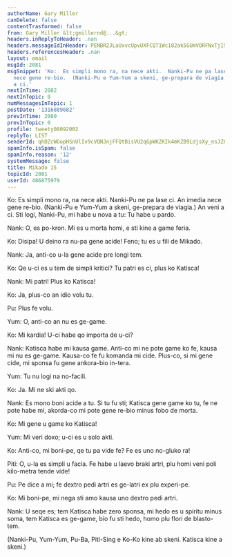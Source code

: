 ```yaml
---
authorName: Gary Miller
canDelete: false
contentTrasformed: false
from: Gary Miller &lt;gmillernd@...&gt;
headers.inReplyToHeader: .nan
headers.messageIdInHeader: PENBR2JLaUxvcUpvUXFCQT1Wc182ak5GUmVORFNxTjI9V3dpU1lDREt1WVduTEQtWURWd0BtYWlsLmdtYWlsLmNvbT4=
headers.referencesHeader: .nan
layout: email
msgId: 2081
msgSnippet: 'Ko:  Es simpli mono ra, na nece akti.  Nanki-Pu ne pa lase ci.  An imedia
  nece gene re-bio.  (Nanki-Pu e Yum-Yum a skeni, ge-prepara de viagia.)  An veni
  a ci.'
nextInTime: 2082
nextInTopic: 0
numMessagesInTopic: 1
postDate: '1316889682'
prevInTime: 2080
prevInTopic: 0
profile: tweety08092002
replyTo: LIST
senderId: qhDZcWGopHSnUlIv9cVQNJnjFFQtBisVU2qGpWKZKIk4mKZB9LdjsXy_nsJZKFc-kOie82bnrnNcBfrwkm6Yfrk8eeA9fqmT
spamInfo.isSpam: false
spamInfo.reason: '12'
systemMessage: false
title: Mikado 15
topicId: 2081
userId: 486875979
---
```


Ko:  Es simpli mono ra, na nece akti.  Nanki-Pu ne pa lase ci.  An
imedia nece gene re-bio.  (Nanki-Pu e Yum-Yum a skeni, ge-prepara de
viagia.)  An veni a ci.  Sti logi, Nanki-Pu, mi habe u nova a tu:  Tu
habe u pardo.

Nank:  O, es po-kron.  Mi es u morta homi, e sti kine a game feria.

Ko:  Disipa!  U deino ra nu-pa gene acide!  Feno; tu es u fili de Mikado.

Nank:  Ja, anti-co  u-la gene acide pre longi tem.

Ko:  Qe u-ci es u tem de simpli kritici?  Tu patri es ci, plus ko Katisca!

Nank:  Mi patri!  Plus ko Katisca!

Ko:  Ja, plus-co an idio volu tu.

Pu:  Plus fe volu.

Yum:  O, anti-co an nu es ge-game.

Ko:  Mi kardia!  U-ci habe qo importa de u-ci?

Nank:  Katisca habe mi kausa game.  Anti-co mi ne pote game ko fe,
kausa mi nu es ge-game.  Kausa-co fe fu komanda mi cide.  Plus-co, si
mi gene cide, mi sponsa fu gene ankora-bio in-tera.

Yum:  Tu nu logi na no-facili.

Ko:  Ja.  Mi ne ski akti qo.

Nank:  Es mono boni acide a tu.  Si tu fu sti; Katisca gene game ko
tu, fe ne pote habe mi, akorda-co mi pote gene re-bio minus fobo de
morta.

Ko:  Mi gene u game ko Katisca!

Yum:  Mi veri doxo; u-ci es u solo akti.

Ko:  Anti-co, mi boni-pe, qe tu pa vide fe?  Fe es uno no-gluko ra!

Piti:  O, u-la es simpli u facia.  Fe habe u laevo braki artri, plu
homi veni poli kilo-metra tende vide!

Pu:  Pe dice a mi; fe dextro pedi artri es ge-latri ex plu experi-pe.

Ko:  Mi boni-pe, mi nega sti amo kausa uno dextro pedi artri.

Nank:  U seqe es; tem Katisca habe zero sponsa, mi hedo es u spiritu
minus soma, tem Katisca es ge-game, bio fu sti hedo, homo plu flori de
blasto-tem.

(Nanki-Pu, Yum-Yum, Pu-Ba, Piti-Sing e Ko-Ko kine ab skeni.  Katisca
kine a skeni.)

